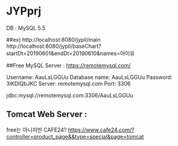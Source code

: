 # JYPprj

DB : MySQL 5.5

##ex)
http://localhost:8080/jypil/main
http://localhost:8080/jypil/baseChart?startDt=20190601&endDt=20190610&names=아이유


##Free MySQL Server :
https://remotemysql.com/

Username: AauLsLGGUu
Database name: AauLsLGGUu
Password: 3iKDlQbJKC
Server: remotemysql.com
Port: 3306

jdbc:mysql://remotemysql.com:3306/AauLsLGGUu


## Tomcat Web Server :

free는 아니지만 CAFE24?
https://www.cafe24.com/?controller=product_page&&type=special&page=tomcat